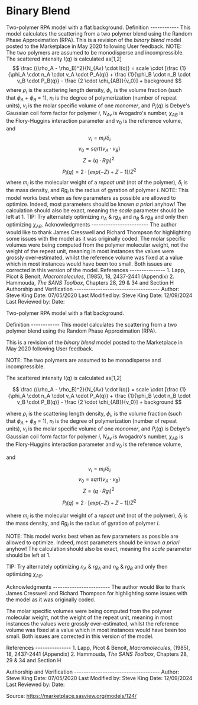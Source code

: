 # Binary Blend

Two-polymer RPA model with a flat background. Definition ------------ This model calculates the scattering from a two polymer blend using the Random Phase Approximation (RPA). This is a revision of the $binary$ $blend$ model posted to the Marketplace in May 2020 following User feedback. NOTE: The two polymers are assumed to be monodisperse and incompressible. The scattered intensity $I(q)$ is calculated as[1,2] $$ \frac {(\rho_A - \rho_B)^2}{N_{Av} \cdot I(q)} = scale \cdot [\frac {1}{\phi_A \cdot n_A \cdot v_A \cdot P_A(q)} + \frac {1}{\phi_B \cdot n_B \cdot v_B \cdot P_B(q)} - \frac {2 \cdot \chi_{AB}}{v_0}] + background $$ where $\rho_i$ is the scattering length density, $\phi_i$, is the volume fraction (such that $\phi_A$ + $\phi_B$ = 1), $n_i$ is the degree of polymerization (number of repeat units), $v_i$ is the molar specific volume of one $monomer$, and $P_i(q)$ is Debye's Gaussian coil form factor for polymer $i$, $N_{Av}$ is Avogadro's number, $\chi_{AB}$ is the Flory-Huggins interaction parameter and $v_0$ is the reference volume, and $$ v_i = m_i / \delta_i $$ $$ v_0 = sqrt(v_A \cdot v_B) $$ $$ Z = (q \cdot Rg_i)^2 \ $$ $$ P_i(q) = 2 \cdot [exp(-Z) + Z - 1] / Z^2 $$ where $m_i$ is the molecular weight of a $repeat$ $unit$ (not of the polymer), $\delta_i$ is the mass density, and $Rg_i$ is the radius of gyration of polymer $i$. NOTE: This model works best when as few parameters as possible are allowed to optimize. Indeed, most parameters should be known $a$ $priori$ anyhow! The calculation should also be exact, meaning the $scale$ parameter should be left at 1. TIP: Try alternately optimizing $n_A$ & $rg_A$ and $n_B$ & $rg_B$ and only then optimizing $\chi_{AB}$. Acknowledgments ------------------------ The author would like to thank James Cresswell and Richard Thompson for highlighting some issues with the model as it was originally coded. The molar specific volumes were being computed from the polymer molecular weight, not the weight of the repeat unit, meaning in most instances the values were grossly over-estimated, whilst the reference volume was fixed at a value which in most instances would have been too small. Both issues are corrected in this version of the model. References --------------- 1.  Lapp, Picot & Benoit, $Macromolecules$, (1985), 18, 2437-2441 (Appendix) 2.  Hammouda, $The$ $SANS$ $Toolbox$, Chapters 28, 29 & 34 and Section H Authorship and Verification ------------------------------------ Author: Steve King  Date: 07/05/2020 Last Modified by: Steve King  Date: 12/09/2024 Last Reviewed by:  Date:

Two-polymer RPA model with a flat background.

Definition ------------ This model calculates the scattering from a two polymer blend using the Random Phase Approximation (RPA).

This is a revision of the $binary$ $blend$ model posted to the Marketplace in May 2020 following User feedback.

NOTE: The two polymers are assumed to be monodisperse and incompressible.

The scattered intensity $I(q)$ is calculated as[1,2]

$$ \frac {(\rho_A - \rho_B)^2}{N_{Av} \cdot I(q)} = scale \cdot [\frac {1}{\phi_A \cdot n_A \cdot v_A \cdot P_A(q)} + \frac {1}{\phi_B \cdot n_B \cdot v_B \cdot P_B(q)} - \frac {2 \cdot \chi_{AB}}{v_0}] + background $$

where $\rho_i$ is the scattering length density, $\phi_i$, is the volume fraction (such that $\phi_A$ + $\phi_B$ = 1), $n_i$ is the degree of polymerization (number of repeat units), $v_i$ is the molar specific volume of one $monomer$, and $P_i(q)$ is Debye's Gaussian coil form factor for polymer $i$, $N_{Av}$ is Avogadro's number, $\chi_{AB}$ is the Flory-Huggins interaction parameter and $v_0$ is the reference volume,

and

$$ v_i = m_i / \delta_i $$ $$ v_0 = sqrt(v_A \cdot v_B) $$ $$ Z = (q \cdot Rg_i)^2 \ $$ $$ P_i(q) = 2 \cdot [exp(-Z) + Z - 1] / Z^2 $$

where $m_i$ is the molecular weight of a $repeat$ $unit$ (not of the polymer), $\delta_i$ is the mass density, and $Rg_i$ is the radius of gyration of polymer $i$.

NOTE: This model works best when as few parameters as possible are allowed to optimize. Indeed, most parameters should be known $a$ $priori$ anyhow! The calculation should also be exact, meaning the $scale$ parameter should be left at 1.

TIP: Try alternately optimizing $n_A$ & $rg_A$ and $n_B$ & $rg_B$ and only then optimizing $\chi_{AB}$.

Acknowledgments ------------------------ The author would like to thank James Cresswell and Richard Thompson for highlighting some issues with the model as it was originally coded.

The molar specific volumes were being computed from the polymer molecular weight, not the weight of the repeat unit, meaning in most instances the values were grossly over-estimated, whilst the reference volume was fixed at a value which in most instances would have been too small. Both issues are corrected in this version of the model.

References --------------- 1.  Lapp, Picot & Benoit, $Macromolecules$, (1985), 18, 2437-2441 (Appendix) 2.  Hammouda, $The$ $SANS$ $Toolbox$, Chapters 28, 29 & 34 and Section H

Authorship and Verification ------------------------------------ Author: Steve King  Date: 07/05/2020 Last Modified by: Steve King  Date: 12/09/2024 Last Reviewed by:  Date:

Source: https://marketplace.sasview.org/models/124/
